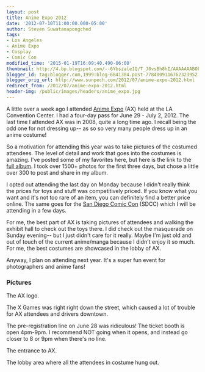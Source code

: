 ```yaml
---
layout: post
title: Anime Expo 2012
date: '2012-07-10T11:00:00.000-05:00'
author: Steven Suwatanapongched
tags:
- Los Angeles
- Anime Expo
- Cosplay
- Comic Con
modified_time: '2015-01-19T16:09:40.490-06:00'
thumbnail: http://4.bp.blogspot.com/--6Ybszale1Q/T_J0vsBh8hI/AAAAAAABOk8/ICCztv5riXQ/s600/2012-06-29+at+14-45-39.jpg
blogger_id: tag:blogger.com,1999:blog-6841384.post-7784009116762323952
blogger_orig_url: http://www.sunpech.com/2012/07/anime-expo-2012.html
redirect_from: /2012/07/anime-expo-2012.html
header-img: /public/images/headers/anime_expo.jpg
---
```


A little over a week ago I attended <a href="http://www.anime-expo.org/">Anime Expo</a> (AX) held at the LA Convention Center. I had a four-day pass for June 29 - July 2, 2012. The last time I attended AX was in 2008, quite a long time ago. I recall being the odd one for not dressing up-- as so so very many people dress up in an anime costume!

So a motivation for attending this year was to take pictures of the costumed attendees. The level of detail and work that goes into the costumes is amazing. I've posted some of my favorites here, but here is the link to the <a href="https://picasaweb.google.com/101693597219413173200/2012AnimeExpo">full album</a>. I took over 1500+ photos for the first three days, but chose a little over 300 to post and share in my album.

I opted out attending the last day on Monday because I didn't really think the prices for toys and stuff was competitively priced. If you know what you want and it's not too rare of an item, you can definitely find a better price online. The same goes for the <a href="http://comic-con.org/">San Diego Comic Con</a> (SDCC) which I will be attending in a few days.

For me, the best part of AX is taking pictures of attendees and walking the exhibit hall to check out the toys there. I did check out the masquerade on Sunday evening-- but I just didn't care for it really. Maybe I'm just old and out of touch of the current anime/manga because I didn't enjoy it so much. For me, the best costumes are showcased in the lobby of AX.

Anyway, I plan on attending next year. It's a super fun event for photographers and anime fans!

### Pictures

The AX logo.
<a href="http://4.bp.blogspot.com/--6Ybszale1Q/T_J0vsBh8hI/AAAAAAABOk8/ICCztv5riXQ/s600/2012-06-29+at+14-45-39.jpg" alt=""><img   border="0" src="http://4.bp.blogspot.com/--6Ybszale1Q/T_J0vsBh8hI/AAAAAAABOk8/ICCztv5riXQ/s600/2012-06-29+at+14-45-39.jpg" alt="" /></a>

The X Games was right right down the street, which caused a lot of trouble for AX attendees and drivers downtown.
<a href="http://2.bp.blogspot.com/-Itz9u-y2awk/T_J1hthc8hI/AAAAAAABOps/FJy_XV1n4nI/s600/2012-06-29+at+14-47-34.jpg" alt=""><img   border="0" src="http://2.bp.blogspot.com/-Itz9u-y2awk/T_J1hthc8hI/AAAAAAABOps/FJy_XV1n4nI/s600/2012-06-29+at+14-47-34.jpg" alt="" /></a>

The pre-registration line on June 28 was ridiculous! The ticket booth is open 4pm-9pm. I recommend NOT going when it opens, and instead go closer to 8 or 9pm when there's no line.
<a href="http://4.bp.blogspot.com/-ECA6CpN181w/T_J0xra9S3I/AAAAAAABOlM/Ds5mDnx9Fgk/s600/2012-06-28+at+16-43-08.jpg" alt=""><img   border="0" src="http://4.bp.blogspot.com/-ECA6CpN181w/T_J0xra9S3I/AAAAAAABOlM/Ds5mDnx9Fgk/s600/2012-06-28+at+16-43-08.jpg" alt="" /></a>

The entrance to AX.
<a href="http://1.bp.blogspot.com/-7nmSupQAQHE/T_J01OhAs7I/AAAAAAABOlk/u9SOJ-zopzw/s600/2012-06-28+at+18-43-10.jpg" alt=""><img   border="0" src="http://1.bp.blogspot.com/-7nmSupQAQHE/T_J01OhAs7I/AAAAAAABOlk/u9SOJ-zopzw/s600/2012-06-28+at+18-43-10.jpg" alt="" /></a>

The lobby area where all the attendees in costume hung out.
<img   border="0" src="http://3.bp.blogspot.com/-sBNplAlqfVo/T_J24ASi8SI/AAAAAAABOyA/rqF7hfDjdxA/s600/2012-06-30+at+13-41-12.jpg" alt="" />

<a href="http://2.bp.blogspot.com/-vHoWOm2yYTY/T_J09QRhioI/AAAAAAABOmc/OmTFDXJ9nJE/s600/2012-06-29+at+13-31-41.jpg" alt=""><img   border="0" src="http://2.bp.blogspot.com/-vHoWOm2yYTY/T_J09QRhioI/AAAAAAABOmc/OmTFDXJ9nJE/s600/2012-06-29+at+13-31-41.jpg" alt="" /></a>

<a href="http://3.bp.blogspot.com/-VomNlSlszHU/T_J1AAIWKiI/AAAAAAABOms/_7BRhZHNIxY/s600/2012-06-29+at+13-35-34.jpg" alt=""><img   border="0" src="http://3.bp.blogspot.com/-VomNlSlszHU/T_J1AAIWKiI/AAAAAAABOms/_7BRhZHNIxY/s600/2012-06-29+at+13-35-34.jpg" alt="" /></a>

<a href="http://4.bp.blogspot.com/-dfApFpfweos/T_J1Ce6jKKI/AAAAAAABOm8/pQdQQ0EHwU8/s600/2012-06-29+at+13-38-37.jpg" alt=""><img   border="0" src="http://4.bp.blogspot.com/-dfApFpfweos/T_J1Ce6jKKI/AAAAAAABOm8/pQdQQ0EHwU8/s600/2012-06-29+at+13-38-37.jpg" alt="" /></a>

<a href="http://1.bp.blogspot.com/-vwUixSsY-lI/T_J1MWLkawI/AAAAAAABOoE/wPGys_FoXiA/s600/2012-06-29+at+14-00-01.jpg" alt=""><img   border="0" src="http://1.bp.blogspot.com/-vwUixSsY-lI/T_J1MWLkawI/AAAAAAABOoE/wPGys_FoXiA/s600/2012-06-29+at+14-00-01.jpg" alt="" /></a>

<a href="http://4.bp.blogspot.com/-Ew02KrByYlw/T_J1QaWvDFI/AAAAAAABOoc/H38REO7-Bow/s600/2012-06-29+at+14-29-03.jpg" alt=""><img   border="0" src="http://4.bp.blogspot.com/-Ew02KrByYlw/T_J1QaWvDFI/AAAAAAABOoc/H38REO7-Bow/s600/2012-06-29+at+14-29-03.jpg" alt="" /></a>

<a href="http://4.bp.blogspot.com/-7RbN-UUezGA/T_J1UM7xxaI/AAAAAAABOos/Yb2nIQ1106w/s600/2012-06-29+at+14-34-30.jpg" alt=""><img   border="0" src="http://4.bp.blogspot.com/-7RbN-UUezGA/T_J1UM7xxaI/AAAAAAABOos/Yb2nIQ1106w/s600/2012-06-29+at+14-34-30.jpg" alt="" /></a>

<a href="http://1.bp.blogspot.com/-9bDKQDeWN0g/T_J1ZRLYvMI/AAAAAAABOo8/Zfl-KNIwyg0/s600/2012-06-29+at+14-35-45.jpg" alt=""><img   border="0" src="http://1.bp.blogspot.com/-9bDKQDeWN0g/T_J1ZRLYvMI/AAAAAAABOo8/Zfl-KNIwyg0/s600/2012-06-29+at+14-35-45.jpg" alt="" /></a>

<a href="http://3.bp.blogspot.com/-6OIP52jpROc/T_J1aWkWByI/AAAAAAABOpE/gun2wZzFImY/s600/2012-06-29+at+14-39-36.jpg" alt=""><img   border="0" src="http://3.bp.blogspot.com/-6OIP52jpROc/T_J1aWkWByI/AAAAAAABOpE/gun2wZzFImY/s600/2012-06-29+at+14-39-36.jpg" alt="" /></a>

<a href="http://1.bp.blogspot.com/-cNYNqegJM2U/T_J13GHO3FI/AAAAAAABOr0/eBhQJtTY1iQ/s600/2012-06-29+at+15-46-10.jpg" alt=""><img   border="0" src="http://1.bp.blogspot.com/-cNYNqegJM2U/T_J13GHO3FI/AAAAAAABOr0/eBhQJtTY1iQ/s600/2012-06-29+at+15-46-10.jpg" alt="" /></a>

<a href="http://4.bp.blogspot.com/-QKkuy8YBFZw/T_J2LZuubbI/AAAAAAABOt0/hFSTupUv9_s/s600/2012-06-29+at+16-12-04.jpg" alt=""><img   border="0" src="http://4.bp.blogspot.com/-QKkuy8YBFZw/T_J2LZuubbI/AAAAAAABOt0/hFSTupUv9_s/s600/2012-06-29+at+16-12-04.jpg" alt="" /></a>

<a href="http://3.bp.blogspot.com/-YKrrhRg6SYc/T_J2TxTlEBI/AAAAAAABOuk/qRc20PlKif8/s600/2012-06-29+at+16-23-13.jpg" alt=""><img   border="0" src="http://3.bp.blogspot.com/-YKrrhRg6SYc/T_J2TxTlEBI/AAAAAAABOuk/qRc20PlKif8/s600/2012-06-29+at+16-23-13.jpg" alt="" /></a>

<a href="http://1.bp.blogspot.com/-NjT6EOEHFsQ/T_J2oGS8N1I/AAAAAAABOwU/VjlAtoZTyhI/s600/2012-06-29+at+17-12-25.jpg" alt=""><img   border="0" src="http://1.bp.blogspot.com/-NjT6EOEHFsQ/T_J2oGS8N1I/AAAAAAABOwU/VjlAtoZTyhI/s600/2012-06-29+at+17-12-25.jpg" alt="" /></a>

<a href="http://2.bp.blogspot.com/-OQ6JYnKhe4I/T_J21hCyaVI/AAAAAAABOxw/yuKBPvVhoxk/s600/2012-06-29+at+17-45-03.jpg" alt=""><img   border="0" src="http://2.bp.blogspot.com/-OQ6JYnKhe4I/T_J21hCyaVI/AAAAAAABOxw/yuKBPvVhoxk/s600/2012-06-29+at+17-45-03.jpg" alt="" /></a>

<a href="http://2.bp.blogspot.com/-w3xcK846_a0/T_J3L0Vj4GI/AAAAAAABO0A/hIOpUcXXyE0/s600/2012-06-30+at+14-08-48.jpg" alt=""><img   border="0" src="http://2.bp.blogspot.com/-w3xcK846_a0/T_J3L0Vj4GI/AAAAAAABO0A/hIOpUcXXyE0/s600/2012-06-30+at+14-08-48.jpg" alt="" /></a>

<a href="http://3.bp.blogspot.com/-W7TZp2pDXxs/T_J3lRAYt3I/AAAAAAABO2g/wgPsN0MM7GE/s600/2012-06-30+at+14-59-43.jpg" alt=""><img   border="0" src="http://3.bp.blogspot.com/-W7TZp2pDXxs/T_J3lRAYt3I/AAAAAAABO2g/wgPsN0MM7GE/s600/2012-06-30+at+14-59-43.jpg" alt="" /></a>

<a href="http://1.bp.blogspot.com/-6n8xbtDeMh0/T_J3_jx4tKI/AAAAAAABO5I/RpC8fea224Y/s600/2012-06-30+at+16-34-48.jpg" alt=""><img   border="0" src="http://1.bp.blogspot.com/-6n8xbtDeMh0/T_J3_jx4tKI/AAAAAAABO5I/RpC8fea224Y/s600/2012-06-30+at+16-34-48.jpg" alt="" /></a>

<a href="http://3.bp.blogspot.com/-2pALCaRgurQ/T_J4sBXO2ZI/AAAAAAABO9Y/nJMgoLzcFMY/s600/2012-07-01+at+12-32-15.jpg" alt=""><img   border="0" src="http://3.bp.blogspot.com/-2pALCaRgurQ/T_J4sBXO2ZI/AAAAAAABO9Y/nJMgoLzcFMY/s600/2012-07-01+at+12-32-15.jpg" alt="" /></a>

<a href="http://3.bp.blogspot.com/-X8pC0tMqU5c/T_J4-wVxXqI/AAAAAAABO_Q/G-93jGyPCPI/s600/2012-07-01+at+13-06-52.jpg" alt=""><img   border="0" src="http://3.bp.blogspot.com/-X8pC0tMqU5c/T_J4-wVxXqI/AAAAAAABO_Q/G-93jGyPCPI/s600/2012-07-01+at+13-06-52.jpg" alt="" /></a>

<a href="http://3.bp.blogspot.com/-iSiN4ckMWPA/T_J5LIZxb1I/AAAAAAABPAo/IWaF-TSQxzc/s600/2012-07-01+at+13-19-17.jpg" alt=""><img   border="0" src="http://3.bp.blogspot.com/-iSiN4ckMWPA/T_J5LIZxb1I/AAAAAAABPAo/IWaF-TSQxzc/s600/2012-07-01+at+13-19-17.jpg" alt="" /></a>

<a href="http://1.bp.blogspot.com/-Vysw95BrIPw/T_J8DHf-k6I/AAAAAAABPBw/dkXi0lKENqA/s600/2012-07-01+at+13-27-26.jpg" alt=""><img   border="0" src="http://1.bp.blogspot.com/-Vysw95BrIPw/T_J8DHf-k6I/AAAAAAABPBw/dkXi0lKENqA/s600/2012-07-01+at+13-27-26.jpg" alt="" /></a>

<a href="http://2.bp.blogspot.com/-N6Pb5wen7UI/T_J8eJ1P-xI/AAAAAAABPEQ/A8SG1B_6OOE/s600/2012-07-01+at+15-10-01.jpg" alt=""><img   border="0" src="http://2.bp.blogspot.com/-N6Pb5wen7UI/T_J8eJ1P-xI/AAAAAAABPEQ/A8SG1B_6OOE/s600/2012-07-01+at+15-10-01.jpg" alt="" /></a>

<a href="http://3.bp.blogspot.com/-2gR6PZDIaRc/T_J83DKJBwI/AAAAAAABPGg/bcNyelB4IVs/s600/2012-07-01+at+15-30-21.jpg" alt=""><img   border="0" src="http://3.bp.blogspot.com/-2gR6PZDIaRc/T_J83DKJBwI/AAAAAAABPGg/bcNyelB4IVs/s600/2012-07-01+at+15-30-21.jpg" alt="" /></a>

<a href="http://3.bp.blogspot.com/-roh_otebhi0/T_J8_chvN4I/AAAAAAABPHY/KQrMN6cX0j0/s600/2012-07-01+at+16-03-09.jpg" alt=""><img   border="0" src="http://3.bp.blogspot.com/-roh_otebhi0/T_J8_chvN4I/AAAAAAABPHY/KQrMN6cX0j0/s600/2012-07-01+at+16-03-09.jpg" alt="" /></a>

